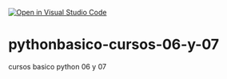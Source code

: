 [![Open in Visual Studio Code](https://classroom.github.com/assets/open-in-vscode-f059dc9a6f8d3a56e377f745f24479a46679e63a5d9fe6f495e02850cd0d8118.svg)](https://classroom.github.com/online_ide?assignment_repo_id=7394194&assignment_repo_type=AssignmentRepo)
# pythonbasico-cursos-06-y-07
cursos basico python 06 y 07
